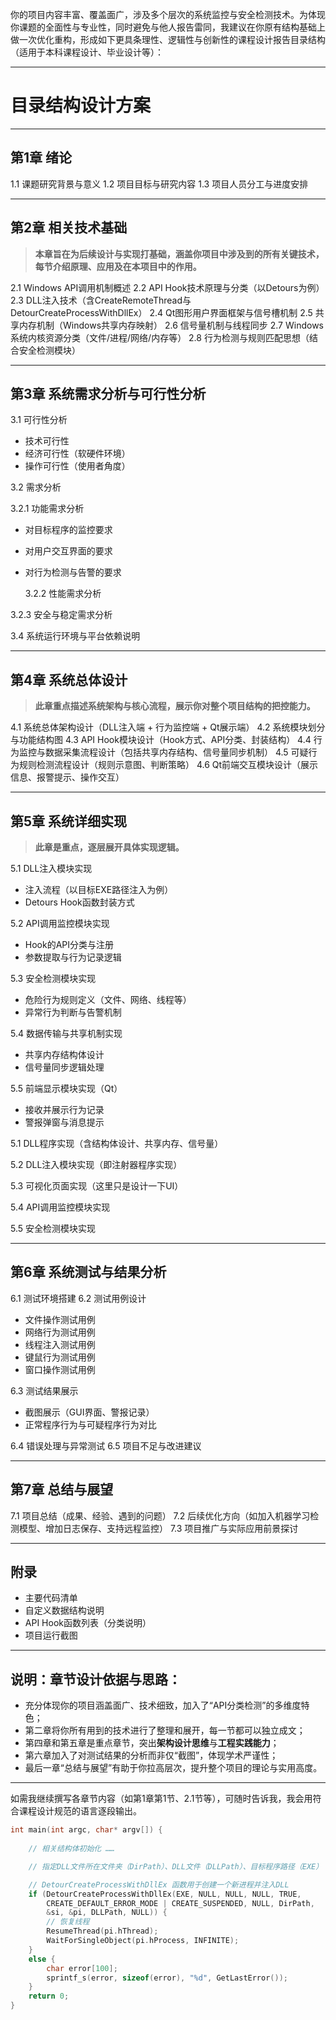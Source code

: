 你的项目内容丰富、覆盖面广，涉及多个层次的系统监控与安全检测技术。为体现你课题的全面性与专业性，同时避免与他人报告雷同，我建议在你原有结构基础上做一次优化重构，形成如下更具条理性、逻辑性与创新性的课程设计报告目录结构（适用于本科课程设计、毕业设计等）：

------

# **目录结构设计方案**

------

## **第1章 绪论**

1.1 课题研究背景与意义
 1.2 项目目标与研究内容
 1.3 项目人员分工与进度安排

------

## **第2章 相关技术基础**

> **本章旨在为后续设计与实现打基础，涵盖你项目中涉及到的所有关键技术，每节介绍原理、应用及在本项目中的作用。**

2.1 Windows API调用机制概述
 2.2 API Hook技术原理与分类（以Detours为例）
 2.3 DLL注入技术（含CreateRemoteThread与DetourCreateProcessWithDllEx）
 2.4 Qt图形用户界面框架与信号槽机制
 2.5 共享内存机制（Windows共享内存映射）
 2.6 信号量机制与线程同步
 2.7 Windows系统内核资源分类（文件/进程/网络/内存等）
 2.8 行为检测与规则匹配思想（结合安全检测模块）

------

## **第3章 系统需求分析与可行性分析**

3.1 可行性分析

- 技术可行性
- 经济可行性（软硬件环境）
- 操作可行性（使用者角度）

3.2 需求分析

3.2.1 功能需求分析

- 对目标程序的监控要求

- 对用户交互界面的要求

- 对行为检测与告警的要求

  

  3.2.2 性能需求分析

3.2.3 安全与稳定需求分析



3.4 系统运行环境与平台依赖说明

------

## **第4章 系统总体设计**

> **此章重点描述系统架构与核心流程，展示你对整个项目结构的把控能力。**

4.1 系统总体架构设计（DLL注入端 + 行为监控端 + Qt展示端）
 4.2 系统模块划分与功能结构图
 4.3 API Hook模块设计（Hook方式、API分类、封装结构）
 4.4 行为监控与数据采集流程设计（包括共享内存结构、信号量同步机制）
 4.5 可疑行为规则检测流程设计（规则示意图、判断策略）
 4.6 Qt前端交互模块设计（展示信息、报警提示、操作交互）

------

## **第5章 系统详细实现**

> **此章是重点，逐层展开具体实现逻辑。**

5.1 DLL注入模块实现

- 注入流程（以目标EXE路径注入为例）
- Detours Hook函数封装方式

5.2 API调用监控模块实现

- Hook的API分类与注册
- 参数提取与行为记录逻辑

5.3 安全检测模块实现

- 危险行为规则定义（文件、网络、线程等）
- 异常行为判断与告警机制

5.4 数据传输与共享机制实现

- 共享内存结构体设计
- 信号量同步逻辑处理

5.5 前端显示模块实现（Qt）

- 接收并展示行为记录
- 警报弹窗与消息提示





5.1 DLL程序实现（含结构体设计、共享内存、信号量） 

5.2 DLL注入模块实现（即注射器程序实现） 

5.3 可视化页面实现（这里只是设计一下UI） 

5.4 API调用监控模块实现 

5.5 安全检测模块实现

------

## **第6章 系统测试与结果分析**

6.1 测试环境搭建
 6.2 测试用例设计

- 文件操作测试用例
- 网络行为测试用例
- 线程注入测试用例
- 键鼠行为测试用例
- 窗口操作测试用例

6.3 测试结果展示

- 截图展示（GUI界面、警报记录）
- 正常程序行为与可疑程序行为对比

6.4 错误处理与异常测试
 6.5 项目不足与改进建议

------

## **第7章 总结与展望**

7.1 项目总结（成果、经验、遇到的问题）
 7.2 后续优化方向（如加入机器学习检测模型、增加日志保存、支持远程监控）
 7.3 项目推广与实际应用前景探讨

------

## **附录**

- 主要代码清单
- 自定义数据结构说明
- API Hook函数列表（分类说明）
- 项目运行截图

------

## **说明：章节设计依据与思路：**

- 充分体现你的项目涵盖面广、技术细致，加入了“API分类检测”的多维度特色；
- 第二章将你所有用到的技术进行了整理和展开，每一节都可以独立成文；
- 第四章和第五章是重点章节，突出**架构设计思维**与**工程实践能力**；
- 第六章加入了对测试结果的分析而非仅“截图”，体现学术严谨性；
- 最后一章“总结与展望”有助于你拉高层次，提升整个项目的理论与实用高度。

------

如需我继续撰写各章节内容（如第1章第1节、2.1节等），可随时告诉我，我会用符合课程设计规范的语言逐段输出。





```cpp
int main(int argc, char* argv[]) {
	
    // 相关结构体初始化 ……

	// 指定DLL文件所在文件夹（DirPath）、DLL文件（DLLPath）、目标程序路径（EXE）

	// DetourCreateProcessWithDllEx 函数用于创建一个新进程并注入DLL
	if (DetourCreateProcessWithDllEx(EXE, NULL, NULL, NULL, TRUE,
		CREATE_DEFAULT_ERROR_MODE | CREATE_SUSPENDED, NULL, DirPath,
		&si, &pi, DLLPath, NULL)) {
		// 恢复线程
		ResumeThread(pi.hThread);
		WaitForSingleObject(pi.hProcess, INFINITE);
	}
	else {
		char error[100];
		sprintf_s(error, sizeof(error), "%d", GetLastError());
	}
	return 0;
}

```

